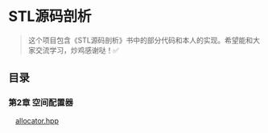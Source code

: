 STL源码剖析
==========

>这个项目包含《STL源码剖析》书中的部分代码和本人的实现。希望能和大家交流学习，炒鸡感谢哒！✅


目录
----

### 第2章 空间配置器
&emsp;[allocator.hpp](https://github.com/LurenAA/myTinyStl/blob/master/src/allocator/allocator.hpp)<br />
